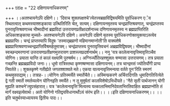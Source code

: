 +++
title = "22 दक्षिणायनाधिकरणम्"

+++
।।अतश्चायनेऽपि दक्षिणे।। 'दिवाच शुक्लपक्षश्चे'त्येतत्त्वब्रह्मविद्विषयमिति पूर्वाधिकरण एेव स्थितत्वात् कथमस्याश्शङ्काया उत्थितिरिति चेत्, सत्यम्। दक्षिणायनमृतस्य चन्द्रप्राप्तिश्रवणात्, चन्द्रंप्राप्तस्य पुनरावृत्तिश्रवणाच्च भीष्मादीनां ब्रह्मविदां उत्तरायणप्रतीक्षादर्शनाच्च दणिणायनमृतस्य न ब्रह्मप्राप्तिरिति अधिकाशङ्काया मुच्यते- अतश्चायनेऽपि दक्षिणे। अयनेऽपि दक्षिणे मृतस्य पूर्वाधिकरणोक्तयुक्त्याऽस्त्येव ब्रह्मप्राप्तिः। चन्द्रं प्राप्तस्यापि विदुषः 'तस्माद्ब्रह्मणो महिमानमाप्नोती'ति वाक्यशेषे ब्रह्मप्राप्तिश्रवणाच्चन्द्रप्राप्तिर्विश्रमहेतुमात्रम्। चन्द्रंप्राप्तस्य पुनरावृत्तिवचनं अब्रह्मविद्विषयम्। भीष्मादीनां स्वच्छन्दमरणानां उत्तरायणप्रतीक्षणमुत्तरायण प्राशस्त्यप्रदर्शनार्थम्।। ननु 'यत्र कालेत्वनावृत्तिमावृत्तिञ्चैव योगिनः। प्रयाता यान्ति तं कालं वक्ष्यामि पुरुषर्षभ।। अग्निर्ज्योतिरहश्शुक्लः षण्मासा उत्तरायणम्। तत्र प्रयाता गच्छन्ति ब्रह्मब्रह्मविदो जनाः।। धूमो रात्रिस्तथा कृष्णष्षण्मासा दक्षिणायनम्। तत्र चान्द्रमसं ज्योतिर्योगी प्राप्य निवर्तते।। शुक्लकृष्णे गतीह्येते जगतश्शाश्वते मते। एकया यात्यनावृत्तिमन्यया वर्तते पुन'रिति स्मरणं कथमुपपाद्याम्।। तत्राह-।।योगिनः प्रतिस्मर्येते स्मार्तेचैते।। अस्मिन्प्रकरणे अर्चिरादिगतिः धूमादिगतिरित्येते द्वे गती स्मार्ते स्मर्तव्यत्वेन योगिनइति स्मर्येते। न तु मुमूर्षतां कालविशेषोऽभिधीयते। 'नैते सृती पार्थजानन् योगी मुह्यति कश्चने'त्युपसंहारात्। यत्र 'कालेत्वनावृत्ति'मित्यस्य यत्कालाभिमानिदेवताभिरतिवाहितः ब्रह्मप्राप्नोति तं मार्गं वक्ष्यइत्येवार्थः। अतो योगिनो गतिद्वयविधानार्थोऽयं संरंभ इति।। ।।इति दक्षिणायनाधिकरणम्।। ।।इति चतुर्थस्याध्यायस्य द्वितीयः पादः।।